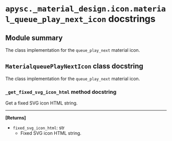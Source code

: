 # `apysc._material_design.icon.material_queue_play_next_icon` docstrings

## Module summary

The class implementation for the `queue_play_next` material icon.

## `MaterialqueuePlayNextIcon` class docstring

The class implementation for the `queue_play_next` material icon.

### `_get_fixed_svg_icon_html` method docstring

Get a fixed SVG icon HTML string.<hr>

**[Returns]**

- `fixed_svg_icon_html`: str
  - Fixed SVG icon HTML string.